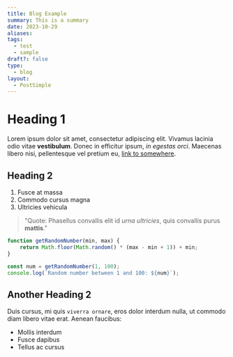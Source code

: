 ```yaml
---
title: Blog Example
summary: This is a summary
date: 2023-10-29
aliases: 
tags:
  - test
  - sample
draft?: false
type:
  - blog
layout:
  - PostSimple
---
```



# Heading 1

Lorem ipsum dolor sit amet, consectetur adipiscing elit. Vivamus lacinia odio vitae **vestibulum**. Donec in efficitur ipsum, _in egestas orci_. Maecenas libero nisi, pellentesque vel pretium eu, [link to somewhere](https://chat.openai.com/c/b381a204-bd2f-45b4-a464-ca9434d9cbf1#).

## Heading 2

1. Fusce at massa
2. Commodo cursus magna
3. Ultricies vehicula

> "Quote: Phasellus convallis elit id _urna ultricies_, quis convallis purus **mattis**."

```javascript
function getRandomNumber(min, max) {
    return Math.floor(Math.random() * (max - min + 1)) + min;
}

const num = getRandomNumber(1, 100);
console.log(`Random number between 1 and 100: ${num}`);
```

## Another Heading 2

Duis cursus, mi quis `viverra ornare`, eros dolor interdum nulla, ut commodo diam libero vitae erat. Aenean faucibus:

- Mollis interdum
- Fusce dapibus
- Tellus ac cursus


